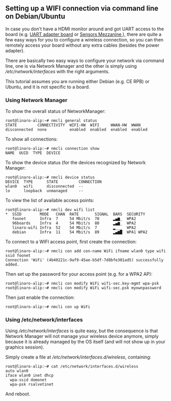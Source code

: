 ## Setting up a WIFI connection via command line on Debian/Ubuntu

In case you don't have a HDMI monitor around and got UART access to the board (e.g. [UART adapter board](http://www.96boards.org/products/mezzanine/uarts/) or [Sensors Mezzanine
](http://www.96boards.org/products/mezzanine/sensors-mezzanine/)), there are quite a few easy ways for you to configure a wireless connection, so you can then remotely access your board without any extra cables (besides the power adapter).

There are basically two easy ways to configure your network via command line, one is via Network Manager and the other is simply using _/etc/network/interfaces_ with the right arguments.

This tutorial assumes you are running either Debian (e.g. CE RPB) or Ubuntu, and it is not specific to a board.

### Using Network Manager

To show the overall status of NetworkManager:

```shell
root@linaro-alip:~# nmcli general status
STATE         CONNECTIVITY  WIFI-HW  WIFI     WWAN-HW  WWAN    
disconnected  none          enabled  enabled  enabled  enabled 
```

To show all connections:

```shell
root@linaro-alip:~# nmcli connection show
NAME  UUID  TYPE  DEVICE 
```

To show the device status (for the devices recognized by Network Manager:

```shell
root@linaro-alip:~# nmcli device status
DEVICE  TYPE      STATE         CONNECTION 
wlan0   wifi      disconnected  --         
lo      loopback  unmanaged     --         
```

To view the list of available access points:

```shell
root@linaro-alip:~# nmcli dev wifi list
*  SSID        MODE   CHAN  RATE       SIGNAL  BARS  SECURITY  
   foonet      Infra  7     54 Mbit/s  70      ▂▄▆_  WPA2      
   96boards    Infra  4     54 Mbit/s  80      ▂▄▆_  WPA2      
   linaro-wifi Infra  52    54 Mbit/s  7       ▂___  WPA2      
   debian      Infra  11    54 Mbit/s  89      ▂▄▆█  WPA1 WPA2 
```

To connect to a WIFI access point, first create the connection:

```shell
root@linaro-alip:~# nmcli con add con-name WiFi ifname wlan0 type wifi ssid foonet 
Connection 'WiFi' (4b40221c-9af9-45ae-b5df-7d8bfe301ad5) successfully added.
```

Then set up the password for your access point (e.g. for a WPA2 AP):

```shell
root@linaro-alip:~# nmcli con modify WiFi wifi-sec.key-mgmt wpa-psk
root@linaro-alip:~# nmcli con modify WiFi wifi-sec.psk myownpassword
```

Then just enable the connection:

```shell
root@linaro-alip:~# nmcli con up WiFi
```

### Using /etc/network/interfaces

Using _/etc/network/interfaces_ is quite easy, but the consequence is that Network Manager will not manage your wireless device anymore, simply because it is already managed by the OS itself (and will not show up in your graphics session).

Simply create a file at _/etc/network/interfaces.d/wireless_, containing:

```shell
root@linaro-alip:~# cat /etc/network/interfaces.d/wireless
auto wlan0
iface wlan0 inet dhcp
  wpa-ssid domonet
  wpa-psk rsalvetinet
```

And reboot.
